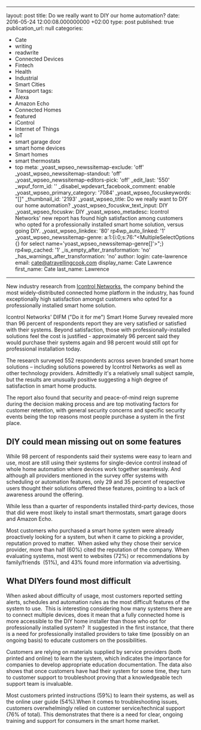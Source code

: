   - --
layout: post
title: Do we really want to DIY our home automation?
date: 2016-05-24 12:00:08.000000000 +02:00
type: post
published: true
publication_url: null
categories:
  - Cate
  - writing
  - readwrite
  - Connected Devices
  - Fintech
  - Health
  - Industrial
  - Smart Cities
  - Transport
tags:
  - Alexa
  - Amazon Echo
  - Connected Homes
  - featured
  - iControl
  - Internet of Things
  - IoT
  - smart garage door
  - smart home devices
  - Smart homes
  - smart thermostats
  - top
meta:
  _yoast_wpseo_newssitemap-exclude: 'off'
  _yoast_wpseo_newssitemap-standout: 'off'
  _yoast_wpseo_newssitemap-editors-pick: 'off'
  _edit_last: '550'
  _wpuf_form_id: ''
  _disabel_wpdevart_facebook_comment: enable
  _yoast_wpseo_primary_category: '7084'
  _yoast_wpseo_focuskeywords: "[]"
  _thumbnail_id: '2193'
  _yoast_wpseo_title: Do we really want to DIY our home automation?
  _yoast_wpseo_focuskw_text_input: DIY
  _yoast_wpseo_focuskw: DIY
  _yoast_wpseo_metadesc: Icontrol Networks' new report has found high satisfaction
    among customers who opted for a professionally installed smart home solution,
    versus going DIY.
  _yoast_wpseo_linkdex: '80'
  rp4wp_auto_linked: '1'
  _yoast_wpseo_newssitemap-genre: a:1:{i:0;s:76:"<MultipleSelectOptions {} for select
    name='yoast_wpseo_newssitemap-genre[]'>";}
  rp4wp_cached: '1'
  _is_empty_after_transformation: 'no'
  _has_warnings_after_transformation: 'no'
author:
  login: cate-lawrence
  email: cate@atravellingcook.com
  display_name: Cate Lawrence
  first_name: Cate
  last_name: Lawrence
---
New industry research from [Icontrol
Networks](https://www.icontrol.com/), the company behind the most
widely-distributed connected home platform in the industry, has found
exceptionally high satisfaction amongst customers who opted for a
professionally installed smart home solution.

Icontrol Networks' DIFM ("Do it for me") Smart Home Survey revealed more
than 96 percent of respondents report they are very satisfied or
satisfied with their systems. Beyond satisfaction, those with
professionally-installed solutions feel the cost is justified -
approximately 96 percent said they would purchase their systems again
and 98 percent would still opt for professional installation today.

The research surveyed 552 respondents across seven branded smart home
solutions – including solutions powered by Icontrol Networks as well as
other technology providers. Admittedly it's a relatively small subject
sample, but the results are unusually positive suggesting a high degree
of satisfaction in smart home products.

The report also found that security and peace-of-mind reign supreme
during the decision making process and are top motivating factors for
customer retention, with general security concerns and specific security
events being the top reasons most people purchase a system in the first
place.

DIY could mean missing out on some features
-------------------------------------------

While 98 percent of respondents said their systems were easy to learn
and use, most are still using their systems for single-device control
instead of whole home automation where devices work together seamlessly.
And although all providers mentioned in the survey offer systems with
scheduling or automation features, only 29 and 35 percent of respective
users thought their solutions offered these features, pointing to a lack
of awareness around the offering.

While less than a quarter of respondents installed third-party devices,
those that did were most likely to install smart thermostats, smart
garage doors and Amazon Echo.

Most customers who purchased a smart home system were already
proactively looking for a system, but when it came to picking a
provider, reputation proved to matter.  When asked why they chose their
service provider, more than half (60%) cited the reputation of the
company. When evaluating systems, most went to websites (72%) or
recommendations by family/friends  (51%), and 43% found more information
via advertising.

What DIYers found most difficult
--------------------------------

When asked about difficulty of usage, most customers reported setting
alerts, schedules and automation rules as the most difficult features of
the system to use.  This is interesting considering how many systems
there are to connect multiple devices, does it mean that a fully
connected home is more accessible to the DIY home installer than those
who opt for professionally installed system?  It suggested in the first
instance, that there is a need for professionally installed providers to
take time (possibly on an ongoing basis) to educate customers on the
possibilities.

Customers are relying on materials supplied by service providers (both
printed and online) to learn the system, which indicates the importance
for companies to develop appropriate education documentation. The data
also shows that once customers have had their system for some time, they
turn to customer support to troubleshoot proving that a knowledgeable
tech support team is invaluable.

Most customers printed instructions (59%) to learn their systems, as
well as the online user guide (54%).When it comes to troubleshooting
issues, customers overwhelmingly relied on customer service/technical
support (76% of total). This demonstrates that there is a need for
clear, ongoing training and support for consumers in the smart home
market.
